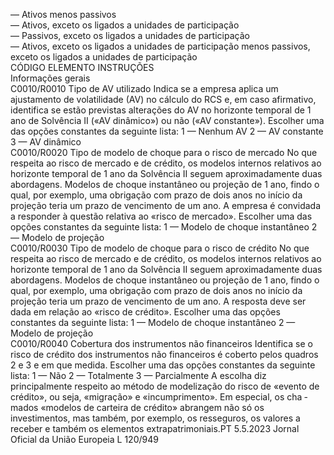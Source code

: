 
— Ativos menos passivos  
— Ativos, exceto os ligados a unidades de participação  
— Passivos, exceto os ligados a unidades de participação  
— Ativos, exceto os ligados a unidades de participação menos passivos, exceto os ligados a unidades de participação  
CÓDIGO  ELEMENTO  INSTRUÇÕES  
Informações gerais  
C0010/R0010  Tipo de AV utilizado  Indica se a empresa aplica um ajustamento de volatilidade (AV) no cálculo do RCS 
e, em caso afirmativo, identifica se estão previstas alterações do AV no horizonte 
temporal de 1 ano de Solvência II («AV dinâmico») ou não («AV constante»). 
Escolher uma das opções constantes da seguinte lista: 
1 — Nenhum AV 
2 — AV constante 
3 — AV dinâmico  
C0010/R0020  Tipo de modelo de choque 
para o risco de mercado  No que respeita ao risco de mercado e de crédito, os modelos internos relativos ao 
horizonte temporal de 1 ano da Solvência II seguem aproximadamente duas 
abordagens. Modelos de choque instantâneo ou projeção de 1 ano, findo o qual, 
por exemplo, uma obrigação com prazo de dois anos no início da projeção teria 
um prazo de vencimento de um ano. A empresa é convidada a responder à 
questão relativa ao «risco de mercado». 
Escolher uma das opções constantes da seguinte lista: 
1 — Modelo de choque instantâneo 
2 — Modelo de projeção  
C0010/R0030  Tipo de modelo de choque 
para o risco de crédito  No que respeita ao risco de mercado e de crédito, os modelos internos relativos ao 
horizonte temporal de 1 ano da Solvência II seguem aproximadamente duas 
abordagens. Modelos de choque instantâneo ou projeção de 1 ano, findo o qual, 
por exemplo, uma obrigação com prazo de dois anos no início da projeção teria 
um prazo de vencimento de um ano. A resposta deve ser dada em relação ao 
«risco de crédito». 
Escolher uma das opções constantes da seguinte lista: 
1 — Modelo de choque instantâneo 
2 — Modelo de projeção  
C0010/R0040  Cobertura dos instrumentos 
não financeiros  Identifica se o risco de crédito dos instrumentos não financeiros é coberto pelos 
quadros 2 e 3 e em que medida. Escolher uma das opções constantes da seguinte 
lista: 
1 — Não 
2 — Totalmente 
3 — Parcialmente 
A escolha diz principalmente respeito ao método de modelização do risco de 
«evento de crédito», ou seja, «migração» e «incumprimento». Em especial, os cha ­
mados «modelos de carteira de crédito» abrangem não só os investimentos, mas 
também, por exemplo, os resseguros, os valores a receber e também os elementos 
extrapatrimoniais.PT  5.5.2023 Jornal Oficial da União Europeia L 120/949
